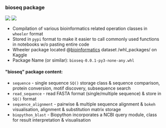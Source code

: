 
### bioseq package 
![](https://camo.githubusercontent.com/d38e6cc39779250a2835bf8ed3a72d10dbe3b05fa6527baa3f6f1e8e8bd056bf/68747470733a2f2f696d672e736869656c64732e696f2f62616467652f436f64652d507974686f6e2d696e666f726d6174696f6e616c3f7374796c653d666c6174266c6f676f3d707974686f6e266c6f676f436f6c6f723d776869746526636f6c6f723d326262633861) ![](https://badgen.net/badge/status/WIP/orange) 

- Compilation of various bioinformatics related operation classes in <code>wheeler</code> format
- Stored in <code>pypi</code> format to make it easier to call commonly used functions in notebooks w/o pasting entire code
- Wheeler package located @[bioinformatics](https://www.kaggle.com/shtrausslearning/bioinformatics) dataset /whl_packages/ on Kaggle
- Package Name (or similar): <code>bioseq-0.0.1-py3-none-any.whl</code>

#### "bioseq" package content:
- <code>sequence</code> - single sequence <code>SQ()</code> storage class & sequence comparison, protein conversion, motif discovery, subsequence search
- <code>read_sequence</code> - read FASTA format (single/multiple sequence) & store in <code>SQ()</code> format
- <code>sequence_alignment</code> - pairwise & multiple sequence alignment & <code>bokeh</code> visualisation, alignment & substitution matrix storage
- <code>biopython_blast</code> - Biopython incorporates a NCBI query module, class for result interpretation & visualisation
